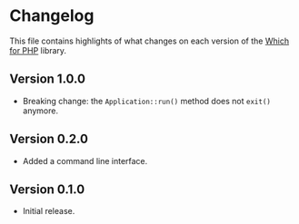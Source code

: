 # Changelog
This file contains highlights of what changes on each version of the [Which for PHP](https://github.com/cedx/which.php) library.

## Version 1.0.0
- Breaking change: the `Application::run()` method does not `exit()` anymore.

## Version 0.2.0
- Added a command line interface.

## Version 0.1.0
- Initial release.
